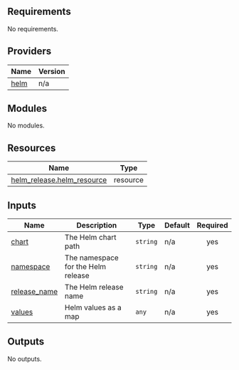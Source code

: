 <!-- BEGIN_TF_DOCS -->
## Requirements

No requirements.

## Providers

| Name | Version |
|------|---------|
| <a name="provider_helm"></a> [helm](#provider\_helm) | n/a |

## Modules

No modules.

## Resources

| Name | Type |
|------|------|
| [helm_release.helm_resource](https://registry.terraform.io/providers/hashicorp/helm/latest/docs/resources/release) | resource |

## Inputs

| Name | Description | Type | Default | Required |
|------|-------------|------|---------|:--------:|
| <a name="input_chart"></a> [chart](#input\_chart) | The Helm chart path | `string` | n/a | yes |
| <a name="input_namespace"></a> [namespace](#input\_namespace) | The namespace for the Helm release | `string` | n/a | yes |
| <a name="input_release_name"></a> [release\_name](#input\_release\_name) | The Helm release name | `string` | n/a | yes |
| <a name="input_values"></a> [values](#input\_values) | Helm values as a map | `any` | n/a | yes |

## Outputs

No outputs.
<!-- END_TF_DOCS -->